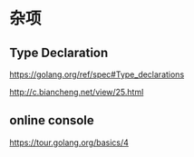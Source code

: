 # 杂项

## Type Declaration

https://golang.org/ref/spec#Type_declarations

http://c.biancheng.net/view/25.html

## online console

https://tour.golang.org/basics/4
